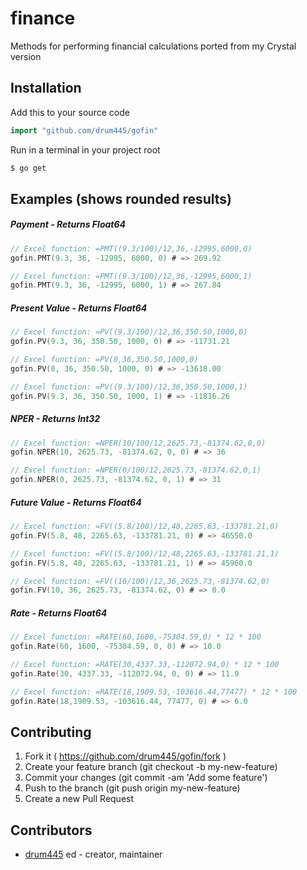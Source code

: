 # finance

Methods for performing financial calculations ported from my Crystal version

## Installation

Add this to your source code

```go
import "github.com/drum445/gofin"
```

Run in a terminal in your project root

```bash
$ go get
```

## Examples (shows rounded results)

##### Payment - Returns Float64
```go
// Excel function: =PMT((9.3/100)/12,36,-12995,6000,0)
gofin.PMT(9.3, 36, -12995, 6000, 0) # => 269.92

// Excel function: =PMT((9.3/100)/12,36,-12995,6000,1)
gofin.PMT(9.3, 36, -12995, 6000, 1) # => 267.84
```
##### Present Value - Returns Float64
```go
// Excel function: =PV((9.3/100)/12,36,350.50,1000,0)
gofin.PV(9.3, 36, 350.50, 1000, 0) # => -11731.21

// Excel function: =PV(0,36,350.50,1000,0)
gofin.PV(0, 36, 350.50, 1000, 0) # => -13618.00

// Excel function: =PV((9.3/100)/12,36,350.50,1000,1)
gofin.PV(9.3, 36, 350.50, 1000, 1) # => -11816.26
```
##### NPER - Returns Int32
```go
// Excel function: =NPER(10/100/12,2625.73,-81374.62,0,0)
gofin.NPER(10, 2625.73, -81374.62, 0, 0) # => 36

// Excel function: =NPER(0/100/12,2625.73,-81374.62,0,1)
gofin.NPER(0, 2625.73, -81374.62, 0, 1) # => 31
```
##### Future Value - Returns Float64
```go
// Excel function: =FV((5.8/100)/12,48,2265.63,-133781.21,0)
gofin.FV(5.8, 48, 2265.63, -133781.21, 0) # => 46550.0

// Excel function: =FV((5.8/100)/12,48,2265.63,-133781.21,1)
gofin.FV(5.8, 48, 2265.63, -133781.21, 1) # => 45960.0

// Excel function: =FV((10/100)/12,36,2625.73,-81374.62,0)
gofin.FV(10, 36, 2625.73, -81374.62, 0) # => 0.0
```
##### Rate - Returns Float64
```go
// Excel function: =RATE(60,1600,-75304.59,0) * 12 * 100
gofin.Rate(60, 1600, -75304.59, 0, 0) # => 10.0

// Excel function: =RATE(30,4337.33,-112072.94,0) * 12 * 100
gofin.Rate(30, 4337.33, -112072.94, 0, 0) # => 11.9

// Excel function: =RATE(18,1909.53,-103616.44,77477) * 12 * 100
gofin.Rate(18,1909.53, -103616.44, 77477, 0) # => 6.0
```

## Contributing

1. Fork it ( https://github.com/drum445/gofin/fork )
2. Create your feature branch (git checkout -b my-new-feature)
3. Commit your changes (git commit -am 'Add some feature')
4. Push to the branch (git push origin my-new-feature)
5. Create a new Pull Request

## Contributors

- [drum445](https://github.com/drum445) ed - creator, maintainer
